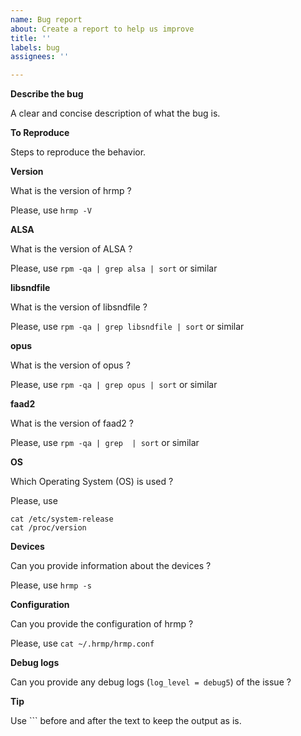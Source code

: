 ```yaml
---
name: Bug report
about: Create a report to help us improve
title: ''
labels: bug
assignees: ''

---
```


**Describe the bug**

A clear and concise description of what the bug is.

**To Reproduce**

Steps to reproduce the behavior.

**Version**

What is the version of hrmp ?

Please, use `hrmp -V`

**ALSA**

What is the version of ALSA ?

Please, use `rpm -qa | grep alsa | sort` or similar

**libsndfile**

What is the version of libsndfile ?

Please, use `rpm -qa | grep libsndfile | sort` or similar

**opus**

What is the version of opus ?

Please, use `rpm -qa | grep opus | sort` or similar

**faad2**

What is the version of faad2 ?

Please, use `rpm -qa | grep  | sort` or similar

**OS**

Which Operating System (OS) is used ?

Please, use

```
cat /etc/system-release
cat /proc/version
```

**Devices**

Can you provide information about the devices ?

Please, use `hrmp -s`

**Configuration**

Can you provide the configuration of hrmp ?

Please, use `cat ~/.hrmp/hrmp.conf`

**Debug logs**

Can you provide any debug logs (`log_level = debug5`) of the issue ?

**Tip**

Use \`\`\` before and after the text to keep the output as is.
